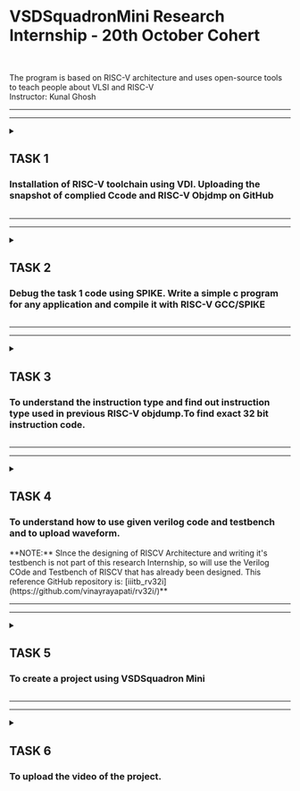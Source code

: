 # VSDSquadronMini Research Internship - 20th October Cohert
<br>

The program is based on RISC-V architecture and uses open-source tools to teach people about VLSI and RISC-V
<br>
Instructor: Kunal Ghosh
<hr><hr>
<p> </p>
<details>
<summary><h2> TASK 1 </h2>
<h3> Installation of RISC-V toolchain using VDI. Uploading the snapshot of complied Ccode and RISC-V Objdmp on GitHub</h3> </summary>
<hr>
The task 1 includes completion of the following instructions
<br>
<ol>
  <li> Creating GitHub repo. </li>
  <br>
  <li> Installation of Oracle VirtualBox. </li>
  <br>
  <li> Installation of RISC-V toolchain using VDI. </li>
  <br>
  <li> Writing C program to find sum of n numbers. </li>
  <br>
  <li> Using RISC-V Simulator for compiling and running the code. </li>
  <br>
  <li> Uploading the snapshots </li>
  <br>
</ol>
<h4>
  STEPS:
  <br>
  <OL>
    <li>
      Installation of Oracle VirtualBox.</li>
      <img src="photo1.png"> 
      <li>Home screen of Ubuntu.</li>
      <img src="photo2.png">
    <br>
      <li>Open the terminal.</li>
      <img src="photo3.png"> <br>
      <li>Enter the following instructions shown in image below.Write the c code as shown and save the file.</li>
      <img src="photo4.png"> <br>
      <li>Execute the code.</li>
      <img src="photo5.png"> <br>
      <li>Verification using calculator.</li>
      <img src="photo6.png"> <br>
      <li>Follow the instruction shown in the images below.</li>
      <img src="photo7.png">
      <img src="Screenshot from 2024-10-23 11-46-26.png">
      <img src="Screenshot from 2024-10-23 18-15-50.png"> <br>
      <li>Output.</li>
       <img src="photo8.png">
        <img src="photo10.png">
  </OL>
</h4>
  </details>
 <hr> <hr>
 <details>
<summary><h2> TASK 2 </h2>
<h3>Debug the task 1 code using SPIKE. Write a simple c program for any application and compile it with RISC-V GCC/SPIKE </h3> </summary>
Tansk 2 involves completion of the following tasks
<br>
<ol>
  <li> To use SPIKE and debug sum 1 to n c program </li>
  <li> To verify if the output in both cases are same </li>
  <li> Write a simple C program (Here I've taken the example of XOR gate) </li>
  <li> Follow the same steps done in Task 1</li>
  <li>  Upload the snapshots</li>
</ol>
<h4>
  STEPS:
  <br>
  <OL>
   <li>
      Follow the instructions shown below in the image. We can observe the same output when gcc or SPIKE is used </li>
      <img src="task2a.png"> 
      <li>Enter the below instructions and debug using SPIKE (-d for debug) </li>
      <img src="task2b.png"> <img src="task2c.png"> <img src="task2main.png">
    <br>
      <li>XOR gate is a digital logic gate that outputs 1 only when an odd number of its inputs are true. It is used in data comparision, error detection, binary addition etc.  </li>
      <img src="xor_code.png"> <br>
      <li>Follow the instructions same as in Task 1.</li>
      <img src="xor_c.png"> <br>
     <img src="xor_2.png"> <br>
     <img src="xor_3.png"> <br>
     <img src="xor_4.png"> <br>
     <img src="xor_5.png"> <br>
       <img src="xor_6.png"> <br>
     <img src="xor_7.png"> <br>
     <img src="photolbo.png"> <br>
      <img src="photol.png"> <br>
      
  </OL>
</h4>
</details>
 <hr> <hr>
 <details>
<summary> <h2> TASK 3</h2>
<h3>To understand the instruction type and find out instruction type used in previous RISC-V objdump.To find exact 32 bit instruction code. </h3></summary>
Task 3 involves completion of the following tasks
<br>
<ol>
  <li> List various RISC-V instruction type (R, I, S, B, U, J) after going through RISC-V software documentation </li>
  <li> Identify 15 unique RISC-V instructions from riscv-objdmp of your application code  </li>
  <li> Identify exact 32-bit instruction code in the instruction type format for 15 unique instructions </li>
  <li> Upload the 32-bit pattern on Github </li>
</ol>
RISC-V Instruction Types (R,I,S,B,U,J):
In RISC-V architecture, instructions are classified into different instruction types based on their format and usage. There are six main instruction types: R-type, I-type, S-type, B-type, U-type, and J-type. Each type has a different purpose and layout in the instruction format.

1. R-type (Register)
   
Purpose: Used for operations that involve registers, such as arithmetic or logic operations between two registers.

opcode: Operation code (6 bits)

rd: Destination register (5 bits)

rs1: First source register (5 bits)

rs2: Second source register (5 bits)

funct3: Function code (3 bits)

funct7: Additional function code (7 bits)

2. I-type (Immediate)

Purpose: Used for operations involving an immediate value (constant) and a register.

opcode: Operation code (7 bits)

rd: Destination register (5 bits)

rs1: Source register (5 bits)

imm: Immediate value (12 bits)

3. S-type (Store)
   
Purpose: Used for store operations, where data is stored from a register to memory.

opcode: Operation code (7 bits)

rs1: Base register (5 bits)

rs2: Source register (5 bits)

funct3: Function code (3 bits)

imm: Immediate value (12 bits, split into two parts)

4.B-type (Branch)

Purpose: Used for branch operations, which control program flow based on conditions (e.g., branch if equal, branch if less than).

opcode: Operation code (7 bits)

rs1: First register (5 bits)

rs2: Second register (5 bits)

funct3: Function code (3 bits)

imm: Immediate value (12 bits, split into multiple fields)

5. U-type (Upper Immediate)
   
Purpose: Used for instructions that operate on an immediate value, especially for setting a large immediate value in the upper 20 bits.

opcode: Operation code (7 bits)

rd: Destination register (5 bits)

imm: Immediate value (20 bits)

6. J-type (Jump)
   
Purpose: Used for jump operations, which are typically used to perform unconditional jumps (like a function call or returning from a function).

opcode: Operation code (7 bits)

rd: Destination register (5 bits, typically used for the return address in some instructions)

imm: Immediate value (20 bits, split into multiple fields)

15 Unique Instructions and Their 32-bit Machine Code:
<img src="riscv inst.png"> 



</details>
<hr><hr>

<details>
<summary> <h2> TASK 4</h2>
<h3> To understand how to use given verilog code and testbench and to upload waveform.</h3> 
**NOTE:** SInce the designing of RISCV Architecture and writing it's testbench is not part of this research Internship, so will use the Verilog COde and Testbench of RISCV that has already been designed. This reference GitHub repository is: [iiitb_rv32i](https://github.com/vinayrayapati/rv32i/)**</summary>
Task 4 involves completion of the following tasks
<br>
<ol>
  <li> To use RISC-V Core Verilog netlist and testbench for functional simulation experiment.</li>
  <li>  To upload waveform snapshots on GitHub. </li>
</ol>
<h4>
  STEPS:
  <br>
  <OL>
    <li>
      Check if GTKWave is installed else install it.</li>
      <li>Create a directory using mkdir.</li>
     <li>Create two files one for writing the code and other for writing testbench for it.</li>
      <img src="task41.png">
    <br>
      <li>Photos of the code and testbench written.</li>
      <img src="code4.png">
    <br>
     <img src="tb4.png">
    <br>
      <li>Enter the following instructions shown in image below.This code is written to simulate verilog code </li>
      <img src="task42.png"> <br>
      <li>Use GTKWave to see the simulation by writing the below code.</li>
      <img src="task43.png"> <br>
      <li>Simulation output.</li>
      <img src="task44.png"> <br>
        <img src="task45.png">
  </OL>
</h4>
  </details>
<hr><hr>
<details>
<summary> <h2> TASK 5</h2>
<h3> To create a project using VSDSquadron Mini </h3> </summary>
<h3> Task 5 involves the folowing steps: </h3>
<br>
  
<ol>
  <li> To make a project using VSDSquadron.</li>
  <li>  To upload the overview,components required, circuit connection, pinout diagram and table for Pin connection on GitHub. </li>
</ol>
<h4>
 <b>OVERVIEW:</b>
  <br>
  <br>
A Full Adder is a digital circuit that adds three binary inputs: two significant bits (A and B) and a carry-in (Cin). It outputs a Sum and a carry-out (Cout). The logic is defined as:

Sum = 
𝐴
⊕
𝐵
⊕
𝐶
𝑖
𝑛
A⊕B⊕Cin (XOR operation).
Cout = 
(
𝐴
⋅
𝐵
)
+
(
𝐶
𝑖
𝑛
⋅
(
𝐴
⊕
𝐵
)
)
(A⋅B)+(Cin⋅(A⊕B)) (AND/OR operation).
It is a key component in arithmetic circuits like ripple-carry adders, enabling multi-bit binary addition. Commonly used in processors and ALUs, it plays a vital role in performing binary arithmetic operations.
  <br>
   <OL>
     <br>
     <br>
     Components Required
     <br>
     <br>
  <li> VSD Squadron Mini developement board </li>
     <br>
<li>USB C Cable</li>
     <br>
<li> Push button </li>
     <br>
<li> Bread Board </li>
     <br>
<li> Male to Male; Male to Female jumper cable </li>
     <br>
<li> Red LED and green LED</li>
     <br>
  </OL>
  </h4>
<h4> The pin diagram and the pin connections are given below:
  <img src="TASK51 (2).png">
  <img src="TASK52 (2).png">
  <img src="TASK53.png"> </h4> 
  <h4><b>
    <code>
      
#define  UART_MODULE_ENABLED
#define I2C_MODULE_ENABLED
#define ADC_MODULE_ENABLED
#define SPI_MODULE_ENABLED
// LED connected to PD6 (onboard LED)
// Define the pins
#define A_PIN PD1
#define B_PIN PD2
#define CIN_PIN PD3
#define SUM_PIN PC4
#define COUT_PIN PC5
void setup() {
  // Configure input pins
  pinMode(A_PIN, INPUT);
  pinMode(B_PIN, INPUT);
  pinMode(CIN_PIN, INPUT);
  // Configure output pins
  pinMode(SUM_PIN, OUTPUT);
  pinMode(COUT_PIN, OUTPUT);
}
void loop() {
  // Read inputs
  int A = digitalRead(A_PIN);
  int B = digitalRead(B_PIN);
  int Cin = digitalRead(CIN_PIN);
  // Calculate Sum and Cout
  int Sum = A ^ B ^ Cin; // XOR for Sum
  int Cout = (A & B) | (Cin & (A ^ B)); // AND/OR for Cout
  // Set output pins
  digitalWrite(SUM_PIN, Sum);
  digitalWrite(COUT_PIN, Cout);
}
  </code> 
Applications of Full Adder
<OL>
<br>    
<li>Multi-Bit Binary Addition: Used in ripple-carry adders to add binary numbers with more than one bit.</li>
<br>
<li>Arithmetic Logic Units (ALUs): Forms the foundation of arithmetic operations in processors.</li>
<br>
<li>Binary Multiplication: Helps in generating partial products for binary multiplication.</li>
<br>
<li>Digital Signal Processing: Facilitates arithmetic computations in filters and transforms.</li>
<br>
<li>Error Detection and Correction: Plays a role in checksums and other algorithms in communication systems.</li>
<br>
<li>Data Encryption: Used in bit-wise operations within cryptographic algorithms.</li>
<br>
<li>Embedded Systems: Integral to control units and arithmetic operations in microcontrollers.</li>
</OL>   
  </b></h4>
  </details>
 <hr><hr>
<details>
<summary> <h2> TASK 6</h2>
<h3> To upload the video of the project. </h3> </summary>
<h3> Task 6 involves the folowing steps: </h3>
<br>
  
<ol>
  <li> To make a video of the project.</li>
  <li>  To upload the video on Github. </li>
</ol>
<br>
<h3>VIDEO:</h3>
<video> <source src="internship_video.mp4"> </video>

<h3>INFERENCE </h3>
<br>
<OL>
<li> IT IS ZERO WHEN THE PUSH BUTTON IS PRESSED</li>
  <br>
<li>HERE THE RED LED REPRESENTS SUM AND GREEN LED REPRESENTS CARRY</li>
<br>
<li>WE CAN OBSERVE THAT WHEN THE BUTTONS ARE NOT PRESSED IT IS 111. ACCORDING TO THE TRUTH TABLE THE OUTPUT IS 1 1. SO THE RED LED AND GREEN LED IS TURNED ON </li>
<br>
<li>WHEN THE INPUT IS 000, THE OUTPUT IS 0 0. HENCE THE LED DOESN'T GLOW</li>
<br>
<li>WHEN INPUT IS 001 THE OUTPUT IS 1 0. HENCE THE RED LED GLOWS.</li>
<br>
<li>WHEN THE INPUT IS 011, THE OUTPUT IS 0 1. THEREFORE GREEN LED GLOWS</li>
<br>
</OL>


<h3>CONCLUSION</h3>
<br>
The demonstration of full adder circuit using VSD Squadron mini is observed. 
